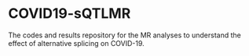 # COVID19-sQTLMR

The codes and results repository for the MR analyses to understand the effect of alternative splicing on COVID-19.
